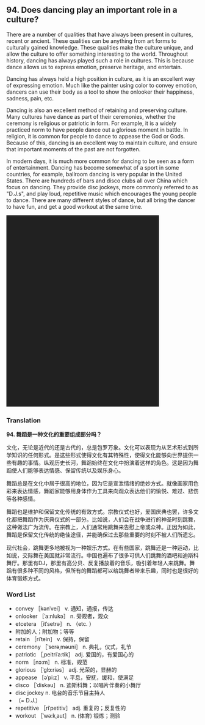 ## 94. Does dancing play an important role in a culture?

There are a number of qualities that have always been present in cultures, recent or ancient. These qualities can be anything from art forms to culturally gained knowledge. These qualities make the culture unique, and allow the culture to offer something interesting to the world. Throughout history, dancing has always played such a role in cultures. This is because dance allows us to express emotion, preserve heritage, and entertain.

Dancing has always held a high position in culture, as it is an excellent way of expressing emotion. Much like the painter using color to convey emotion, dancers can use their body as a tool to show the onlooker their happiness, sadness, pain, etc.

Dancing is also an excellent method of retaining and preserving culture. Many cultures have dance as part of their ceremonies, whether the ceremony is religious or patriotic in form. For example, it is a widely practiced norm to have people dance out a glorious moment in battle. In religion, it is common for people to dance to appease the God or Gods. Because of this, dancing is an excellent way to maintain culture, and ensure that important moments of the past are not forgotten.

In modern days, it is much more common for dancing to be seen as a form of entertainment. Dancing has become somewhat of a sport in some countries, for example, ballroom dancing is very popular in the United States. There are hundreds of bars and disco clubs all over China which focus on dancing. They provide disc jockeys, more commonly referred to as "D.J.s", and play loud, repetitive music which encourages the young people to dance. There are many different styles of dance, but all bring the dancer to have fun, and get a good workout at the same time.

![](images/padding_400x500.png)

### Translation

**94. 舞蹈是一种文化的重要组成部分吗？**

文化，无论是近代的还是古代的，总是包罗万象。文化可以表现为从艺术形式到所学知识的任何形式。是这些形式使得文化有其特殊性，使得文化能够向世界提供一些有趣的事情。纵观历史长河，舞蹈始终在文化中扮演着这样的角色。这是因为舞蹈使人们能够表达情感、保留传统以及娱乐身心。

舞蹈总是在文化中居于很高的地位，因为它是宣泄情绪的绝妙方式。就像画家用色彩来表达情感，舞蹈家能够用身体作为工具来向观众表达他们的愉悦、难过、悲伤等各种感情。

舞蹈也是维护和保留文化传统的有效方式。宗教仪式也好，爱国庆典也罢，许多文化都把舞蹈作为庆典仪式的一部分。比如说，人们会在战争进行的神圣时刻跳舞，这种做法广为流传。在宗教上，人们通常用跳舞来告慰上帝或众神。正因为如此，舞蹈是保留文化传统的绝佳途径，并能确保过去那些重要的时刻不被人们所遗忘。

现代社会，跳舞更多地被视为一种娱乐方式。在有些国家，跳舞还是一种运动，比如说，交际舞在美国就非常流行。中国也遍布了很多可供人们跳舞的酒吧和迪斯科舞厅。那里有DJ，那里有高分贝、反复播放着的音乐，吸引着年轻人来跳舞。舞蹈有很多种不同的风格，但所有的舞蹈都可以给跳舞者带来乐趣，同时也是很好的体育锻炼方式。

### Word List

+ convey ［kənˈvei］ v. 通知，通报，传达
+ onlooker ［ˈa:nlukə］ n. 旁观者，观众
+ etcetera ［itˈsetrə］ n. （etc. ）
+ 附加的人；附加物；等等
+ retain ［riˈtein］ v. 保持，保留
+ ceremony ［ˈserəˌməuni］ n. 典礼，仪式，礼节
+ patriotic ［ˌpeitriˈa:tik］ adj. 爱国的，有爱国心的
+ norm ［nɔ:m］ n. 标准，规范
+ glorious ［ˈglɔ:riəs］ adj. 光荣的，显赫的
+ appease ［əˈpi:z］ v. 平息，安抚，缓和，使满足
+ disco ［ˈdiskəu］ n. 迪斯科舞；以唱片伴奏的小舞厅
+ disc jockey n. 电台的音乐节目主持人
+ （= D.J.）
+ repetitive ［riˈpetitiv］ adj. 重复的；反复性的
+ workout ［ˈwə:kˌaut］ n. (体育) 锻炼；测验  


